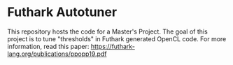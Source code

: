 # Futhark Autotuner

This repository hosts the code for a Master's Project.
The goal of this project is to tune "thresholds" in Futhark generated OpenCL code.
For more information, read this paper: https://futhark-lang.org/publications/ppopp19.pdf
